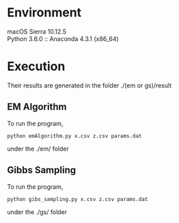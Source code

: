 # Environment
macOS Sierra 10.12.5  
Python 3.6.0 :: Anaconda 4.3.1 (x86_64)  

# Execution
Their results are generated in the folder ./(em or gs)/result

## EM Algorithm
To run the program,  
```
python emAlgorithm.py x.csv z.csv params.dat
```
under the ./em/ folder

## Gibbs Sampling
To run the program,  
```
python gibs_sampling.py x.csv z.csv params.dat
```
under the ./gs/ folder
